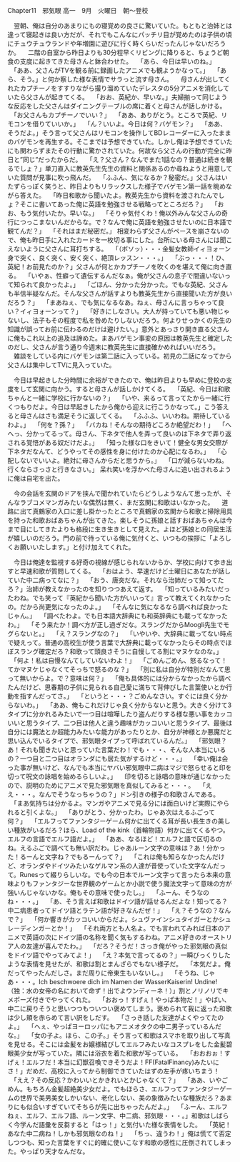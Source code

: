 Chapter11　邪気眼
高一　9月　火曜日　朝～登校

　翌朝、俺は自分のあまりにもの寝覚めの良さに驚いていた。もともと治姉とは違って寝起きは良い方だが、それでもこんなにパッチリ目が覚めたのは子供の頃にチュウチュウランドや年増園に遊びに行く時くらいだったんじゃないだろうか。
　二階の自室から昨日よりも30分程早くリビングに降りると、ちょうど朝食の支度に起きてきた母さんと鉢合わせた。
　「あら、今日は早いのね。」
　「ああ、父さんがTVを観る前に録画したアニメでも観ようかなって。」
　「あら、そう。」と何か察した様な表情でサラっと流す母さん。
　母さんが出してくれたカプチーノをすすりながら撮り溜めていたデレスタの5分アニメを消化していたら父さんが起きてくる。
　「おお、英紀か、早いな。」夫婦揃って同じような反応をした父さんはダイニングテーブルの席に着くと母さんが話しかける。
　「お父さんもカプチーノでいい？」
　「ああ、ありがとう。ところで英紀、リモコンを借りていいか。」
　「ん？いいよ。今日は何？バゲモン？」
　「ああ、そうだよ。」そう言って父さんはリモコンを操作してBDレコーダーに入ったままのバゲモンを再生する。そこまでは予想できていた。しかし俺は予想できていたにも関わらずまたその行動に驚かされていた。何故なら父さんの行動が完全に昨日と”同じ”だったからだ。
　「え？父さん？なんでまた1話なの？普通は続きを観るでしょ？」単刀直入に教英先生先生の資料と関係あるのか尋ねようと用意していた質問が見事に吹っ飛んだ。
　「ふふん、気になるか？秘密だ。」父さんはいたずらっぽく笑うと、昨日よりもリラックスした様子でバゲモン第一話を眺めながら答えた。
　「昨日和歌から聞いたよ。教英先生から資料を渡されたんでしょ？そこに書いてあった俺に英語を勉強させる戦略ってところだろ？」
　「おお、もう気付いたか。早いな。」
　「そりゃ気付くわ！俺以外みんな父さんの奇行につっこまないんだからな。で？なんで俺に英語を勉強させたいのに日本語で観てんだ？」
　「それはまだ秘密だ。」
相変わらず父さんがペースを崩さないので、俺も昨日手に入れたカードを一枚切る事にした。台所にいる母さんには聞こえないように父さんに耳打ちする。
　「（ボソッ）・・・金髪女教師イィヨォーン身で突く、良く突く、安く突く、絶頂レッスン・・・。」
　「ぶっ・・・！ひ、英紀！お前見たのか？」父さんが何とかカプチーノを吹くのを堪えて俺に向き直る。
　「いやぁ、性癖って遺伝するんだなぁ。俺が父さんの息子で間違いないって知られて良かったよ。」
　「ごほん、分かった分かった。でもな英紀、父さんも半信半疑なんだ。そんな父さんが話すよりも教英先生から直接聞いた方が良いだろう？」
　「まあねぇ、でも気になるなあ。ねぇ、母さんに言っちゃって良い？イィヨォーンって？」
　「好きにしなさい。大人が持っていても悪い物じゃないし、法子もその程度で私を咎めたりしないだろう。何よりせっかくの先生の知識が誤ってお前に伝わるのだけは避けたい。」意外とあっさり開き直る父さんに俺もこれ以上の追及は諦めた。まあバゲモン事変の原因は教英先生と確定したのだし、父さんが言う通り今週末に教英先生に直接確かめればいいだろう。
　雑談をしている内にバゲモンは第二話に入っている。初見の二話になってから父さんは集中してTVに見入っていた。

　今日は早起きした分時間に余裕ができたので、俺は昨日よりも早めに登校の支度をして玄関に向かう。すると母さんが話しかけてくる。
　「英紀、今日は和歌ちゃんと一緒に学校に行かないの？」
　「いや、来るって言ってたから一緒に行くつもりだよ。今日は早起きしたから俺から迎えに行こうかなって。」こう答えると母さんはさも満足そうに返してくる。
　「ふふふ、いいわね。期待しているわよ。」
　「何を？孫？」
　「バカね！そんなの期待どころか絶望だわ！」
　「へへっ、分かってるって。母さん、下ネタで他人を弄って良いのは下ネタで弄り返される覚悟がある奴だけだよ。」
　「知った様な口をきいて！健全な男女交際が下ネタだなんて、どうやってその感性を身に付けたのか心配になるわ。」
　「心配しないでいいよ。絶対に母さんからだと思うから。」
　「口が減らないわね。行くならさっさと行きなさい。」
呆れ笑いを浮かべた母さんに追い出されるように俺は自宅を出た。

　今の会話を玄関のドアを挟んで聞かれていたらどうしようなんて思ったが、そんなラブコメマンガみたいな偶然は無く、まだ玄関に和歌はいなかった。
　道路に出て真鶴家の入口に差し掛かったところで真鶴家の玄関から和歌と掃除用具を持った和歌おばあちゃんが出てきた。楽しそうに孫娘と話すおばあちゃんは今まで目にしてきたよりも格段に生き生きとして見えた。よほど孫娘との同居生活が嬉しいのだろう。門の前で待っている俺に気付くと、いつもの挨拶に「よろしくお願いいたします。」と付け加えてくれた。

　今日は俺達を監視する好奇の視線が感じられないからか、学校に向けて歩き出すと早速和歌が質問してくる。
　「おはよう、早速だけど土曜日にあなたが話していた中二病ってなに？」
　「おう、唐突だな。それなら治姉だって知ってたろ？」治姉が教えなかったのを知りつつあえて返す。
　「知っているみたいだったわね。でも笑って『英紀から聞いた方がいいって』言って教えてくれなかったの。だから尚更気になったのよ。」
　「そんなに気になるなら調べれば良かったじゃん。」
　「調べたわよ。でも日本語大辞典にも和英辞典にも載ってなかったわ。」
　「そう来たか！調べ方が正し過ぎだな。スラングだからMoogli先生でモグらないと。」
　「え？スラングなの？」
　「いやいや、大辞典に載ってない時点で疑えって。普通の高校生が使う言葉で大辞典に載ってなかったらその時点でほぼスラング確定だろ？和歌って頭良さそうに自慢してる割にマヌケなのな。」
　「何よ！私は自慢なんてしていないわよ！」
　「ごめんごめん、怒るなって！てかマヌケじゃなくてそっちで怒るのな？」
　「別に私は自分が特別だなんて思って無いからよ。で？意味は何？」
　「俺も具体的には分からなかったから調べたんだけど、思春期の子供に見られる自己愛に満ちて背伸びした言葉使いとか行動を指すんだってさ。」
　「というと・・・？ごめんなさい。すぐには良く分からないわ。」
　「ああ、俺もこれだけじゃ良く分からないと思う。大きく分けて3タイプに分かれるみたいで一つ目は喧嘩したり盗んだりする様な悪い事をカッコいいと思うタイプ、二つ目は他人と違う趣味がカッコいいと思うタイプ、最後は自分には魔法とか超能力みたいな能力があったりとか、自分が神様とか悪魔だと思い込んでいるタイプで、邪気眼タイプって呼ばれているんだ。」
　「邪気眼？あ！それも聞きたいと思っていた言葉だわ！でも・・・、そんな人本当にいるの？一つ目と二つ目はオランダにも居た気がするけど・・・。」
　「幸い俺は会った事が無いけど、なんでも本当にヤバい邪気眼中二病はマジで怒らせると印を切って呪文の詠唱を始めるらしいよ。」
　印を切ると詠唱の意味が通じなかったので、説明のためにアニメで見た邪気眼を真似してみると・・・。
　「ええ・・・。なんでそうなっちゃうの？」ドン引きの様子の和歌さんである。
　「まあ気持ちは分かるよ。マンガやアニメで見る分には面白いけど実際にやられると引くよな。」
　「ありがとう、分かったわ。じゃあ次はえるふごって何？」
　「エルフってファンタジーゲーム何かに出てくる耳が長い長生きの美しい種族がいるだろ？ほら、Load of the kink（首輪物語）何かに出てくるやつ。エルフの言語でエルフ語だよ。」
　「ああ、なるほど！エルフと語で区切るのね。えるふごで調べても無い訳だわ。じゃあルーン文字の意味は？あ！分かった！るーんと文字ね？でもるーんって？」
　「これは俺も知らなかったんだけど、オランダやドイツみたいなゲルマン系の人達が昔使っていた文字なんだって。Runesって綴りらしいな。でも今の日本でルーン文字って言ったら本来の意味よりもファンタジーな世界観のゲームとか小説で使う魔法文字って意味の方が強いんじゃないかな。俺もその意味で使ったし。」
　「ふーん、そうなのね・・・。」
　「あ、そう言えば和歌はドイツ語が話せるんだよな！知ってる？中二病患者ってドイツ語とラテン語が好きなんだぜ！」
　「え？そうなの？なんで？」
　「何か響きがカッコいいからだよ。シュヴァインシュタイガーとかシュレーディンガーとか！」
　「それ両方とも人名よ。でも言われてみれば日本のアニメで英語の次にドイツ語の名称を聞く気もするわね。アニメ好きのオーストリア人の友達が喜んでたわ。」
　「だろ？そうだ！さっき俺がやった邪気眼の真似をドイツ語でやってみてよ！」
　「え？本気で言ってるの？」一瞬びっくりしたような表情を見せたが、和歌は割とまんざらでもない様子だ。
　「本気だよ。俺だってやったんだしさ。まだ周りに帝東生もいないし。」
　「そうね、じゃあ・・・。Ich beschwoere dich im Namen der WasserKaiserin! Undine!（独：水の女帝の名において命ず！出でよウンディーネ！）」割とノリノリでキメポーズ付きでやってくれた。
　「おおっ！すげぇ！やっぱ本物だ！」やばい、中二に戻りそうと思いつつもついつい褒めてしまう。褒められて我に返った和歌は少し頬を赤らめて言い訳をしだす。
　「さっき話した友達がよくやってたのよ。」
　「へぇ、やっぱヨーロッパにもアニメオタクの中二男子っているんだな。」
　「女の子よ。ほら、この子。」そう言って和歌はスマホを取り出して写真を見せる。そこには金髪をお嬢様結びしてエルフみたいなコスプレをした金髪碧眼美少女が写っていた。隣には浴衣を着た和歌が写っている。
　「おおおぉ！すげぇ！エルフだ！本当に幻獣召喚できそうだよ！FF(FatalFinancy)みたいにさ！」だめだ、高校に入ってから制御できていたはずの左手が疼いちまう！
　「ええ？その反応？かわいいとかきれいとかじゃなくて？」
　「ああ、いやごめん。もちろん金髪超絶美少女だよ。でもほらさ、エルフってファンタジーゲームの世界で美男美女しかいない、老化しない、美の象徴みたいな種族だろ？あまりにも似合いすぎていてそちらが先に出ちゃったんだよ。」
　「ふーん、エルフねぇ、エルフ、エルフ語、ルーン文字、中二病、邪気眼・・・。」和歌はしばらく今学んだ語彙を反芻すると「はっ！」と気付いた様な表情をした。
　「英紀！あなた中二病ね！しかも邪気眼なのね！」
　「ちっ、違うわ！」俺は慌てて否定しつつも、知った言葉をすぐに的確に使いこなす和歌の感性に圧倒されてしまった。やっぱり天才なんだな。